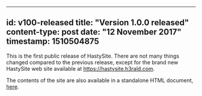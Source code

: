 -----
id: v100-released
title: "Version 1.0.0 released"
content-type: post
date: "12 November 2017"
timestamp: 1510504875
-----

This is the first public release of HastySite. There are not many things changed compared to the previous release, except for the brand new HastySite web site available at <https://hastysite.h3rald.com>.

The contents of the site are also available in a standalone HTML document, [here](https://h3rald.com/hastysite/HastySitee_UserGuide.htm).
